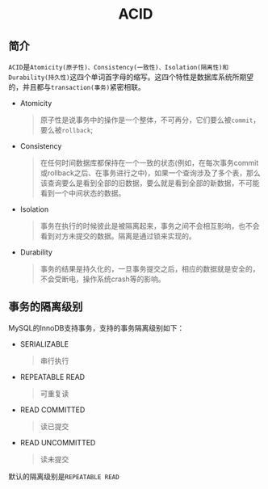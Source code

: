 # <center>ACID
## 简介
`ACID`是`Atomicity(原子性)、Consistency(一致性)、Isolation(隔离性)和Durability(持久性)`这四个单词首字母的缩写。这四个特性是数据库系统所期望的，并且都与`transaction(事务)`紧密相联。
* Atomicity
  > 原子性是说事务中的操作是一个整体，不可再分，它们要么被`commit`，要么被`rollback`;
* Consistency
  > 在任何时间数据库都保持在一个一致的状态(例如，在每次事务commit或rollback之后、在事务进行之中)，如果一个查询涉及了多个表，那么该查询要么是看到全部的旧数据，要么就是看到全部的新数据，不可能看到一个中间状态的数据。
* Isolation
  > 事务在执行的时候彼此是被隔离起来，事务之间不会相互影响，也不会看到对方未提交的数据。隔离是通过锁来实现的。
* Durability
  > 事务的结果是持久化的，一旦事务提交之后，相应的数据就是安全的，不会受断电，操作系统crash等的影响。

## 事务的隔离级别
MySQL的InnoDB支持事务，支持的事务隔离级别如下：
* SERIALIZABLE
  > 串行执行
* REPEATABLE READ
  > 可重复读
* READ COMMITTED
  > 读已提交
* READ UNCOMMITTED
  > 读未提交

默认的隔离级别是`REPEATABLE READ`